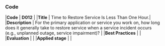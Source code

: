 ### Code

|**Code**           | **D012** |
|**Title**          | Time to Restore Service Is Less Than One Hour.|
|**Description**    | For the primary application or service you work on, how long does it generally take to restore service when a service incident occurs (e.g., unplanned outage, service impairment)? |
|**Best Practices** | |
|**Evaluation**     | |
|**Applied stage**  | |
